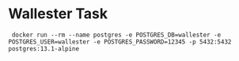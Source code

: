 # Wallester Task

     docker run --rm --name postgres -e POSTGRES_DB=wallester -e POSTGRES_USER=wallester -e POSTGRES_PASSWORD=12345 -p 5432:5432 postgres:13.1-alpine
